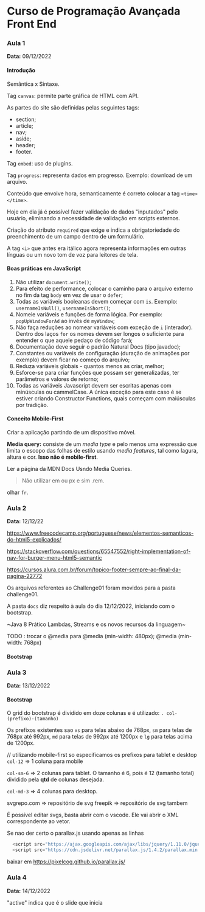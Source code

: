 # Curso de Programação Avançada Front End

### Aula 1
**Data:** 09/12/2022

#### Introdução

Semântica x Sintaxe.

Tag `canvas`: permite parte gráfica de HTML com API.

As partes do site são definidas pelas seguintes tags:

- section;
- article;
- nav;
- aside;
- header;
- footer.

Tag `embed`: uso de plugins.

Tag `progress`: representa dados em progresso. Exemplo: download de um arquivo.

Conteúdo que envolve hora, semanticamente é correto colocar a tag `<time> </time>`.

Hoje em dia já é possível fazer validação de dados "inputados" pelo usuário, eliminando a necessidade de validação em scripts externos.

Criação do atributo `required` que exige e indica a obrigatoriedade do preenchimento de um campo dentro de um formulário.

A tag `<i>` que antes era itálico agora representa informações em outras línguas ou um novo tom de voz para leitores de tela.

#### Boas práticas em JavaScript

1. Não utilizar `document.write()`;
2. Para efeito de performance, colocar o caminho para o arquivo externo no fim da tag `body` em vez de usar o `defer`;
3. Todas as variáveis booleanas devem começar com `is`. Exemplo: `usernameIsNull()`, `usernameIsShort()`;
4. Nomeie variáveis e funções de forma lógica. Por exemplo: `popUpWindowForAd` ao invés de `myWindow`;
5. Não faça reduções ao nomear variáveis com exceção de `i` (interador). Dentro dos laços `for` os nomes devem ser longos o suficiente para entender o que aquele pedaço de código fará;
6. Documentação deve seguir o padrão Natural Docs (tipo javadoc);
7. Constantes ou variáveis de configuração (duração de animações por exemplo) devem ficar no começo do arquivo;
8. Reduza variáveis globais - quantos menos as criar, melhor;
9. Esforce-se para criar funções que possam ser generalizadas, ter parâmetros e valores de retorno;
10. Todas as variáveis Javascript devem ser escritas apenas com minúsculas ou cammelCase. A única exceção para este caso é se estiver criando Constructor Functions, quais começam com maiúsculas por tradição.

#### Conceito Mobile-First

Criar a aplicação partindo de um dispositivo móvel.

**Media query:** consiste de um *media type* e pelo menos uma expressão que limita o escopo das folhas de estilo usando *media features*, tal como lagura, altura e cor. **Isso não é mobile-first**.

Ler a página da MDN Docs Usndo Media Queries. 

> Não utilizar em ou px e sim .rem.

olhar `fr`.

### Aula 2
**Data:** 12/12/22

https://www.freecodecamp.org/portuguese/news/elementos-semanticos-do-html5-explicados/

https://stackoverflow.com/questions/65547552/right-implementation-of-nav-for-burger-menu-html5-semantic

https://cursos.alura.com.br/forum/topico-footer-sempre-ao-final-da-pagina-22772

Os arquivos referentes ao Challenge01 foram movidos para a pasta challenge01.

A pasta `docs` diz respeito à aula do dia 12/12/2022, iniciando com o bootstrap.

~Java 8 Prático Lambdas, Streams e os novos recursos da linguagem~

TODO : trocar o @media para @media (min-width: 480px); @media (min-width: 768px)

#### Bootstrap

### Aula 3
**Data:** 13/12/2022

#### Bootstrap

O grid do bootstrap é dividido em doze colunas e é utilizado: `. col-(prefixo)-(tamanho)`

Os prefixos existentes sao `xs` para telas abaixo de 768px, `sm` para telas de 768px até 992px, `md` para telas de 992px até 1200px e `lg` para telas acima de 1200px.

// utilizando mobile-first so especificamos os prefixos para tablet e desktop
`col-12` => 1 coluna para mobile

`col-sm-6` => 2 colunas para tablet. O tamanho é 6, pois é 12 (tamanho total) dividido pela **qtd** de colunas desejada.

`col-md-3` => 4 colunas para desktop.

svgrepo.com => repositório de svg
freepik => repositório de svg tambem

É possível editar svgs, basta abrir com o vscode. Ele vai abrir o XML correspondente ao vetor.

Se nao der certo o parallax.js usando apenas as linhas

```javascript
  <script src="https://ajax.googleapis.com/ajax/libs/jquery/1.11.0/jquery.min.js"></script>
  <script src="https://cdn.jsdelivr.net/parallax.js/1.4.2/parallax.min.js"></script>
```

baixar em https://pixelcog.github.io/parallax.js/

### Aula 4
**Data:** 14/12/2022

"active" indica que é o slide que inicia